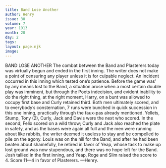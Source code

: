 ```yaml
---
title: Band Lose Another
author: Henry
issue: 30
volume: 7
year: 1913
month: 20
day: 2
tags:
layout: page.njk
image:
---
```

BAND LOSE ANOTHER    The combat between the Band and Plasterers today was virtually begun and ended in the first inning. The writer does not make a point of censuring any player unless it is for culpable neglect.    An incident occurred in this inning which tested one’s patience. Before the game was’ by any means lost to the Band, a situation arose when a most certain double play was imminent, but through the Poets indecision, and evident inability to do the right thing, at the right moment, Harry, on a bunt was allowed to occupy first base and Curly retained third. Both men ultimately scored, and to everybody’s consternation, 7 runs were bunched in quick succession in this one inning, practically through the faux-pas already mentioned. Yellets, Stump, Tony (2), Curly, Jack and Davis were the next who scored. In the second, Felix scored on a wild throw; Curly and Jack also reached the plate in safety, and as the bases were again all full and the men were running about like rabbits, the writer deemed it useless to stay and be compelled to pile on the agony. Louis was on the hill for the Band, and after he had been beaten about shamefully, he retired in favor of Yeap, whose task to make up lost ground was now stupendous, and there was no hope left for the Band. Josh tallied in the first inning, and Yeap, Roge and Slim raised the score to 4. Score 11—4 in favor of Plasterers. —Henry. 

